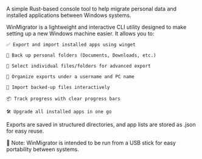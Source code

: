 A simple Rust-based console tool to help migrate personal data and installed applications between Windows systems.

WinMigrator is a lightweight and interactive CLI utility designed to make setting up a new Windows machine easier. It allows you to:

    ✅ Export and import installed apps using winget

    📁 Back up personal folders (Documents, Downloads, etc.)

    🎯 Select individual files/folders for advanced export

    💾 Organize exports under a username and PC name

    🔁 Import backed-up files interactively

    📦 Track progress with clear progress bars

    🛠 Upgrade all installed apps in one go

Exports are saved in structured directories, and app lists are stored as .json for easy reuse.

🧰 Note: WinMigrator is intended to be run from a USB stick for easy portability between systems.
